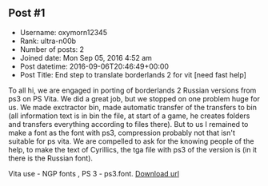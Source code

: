 ## Post #1
- Username: oxymorn12345
- Rank: ultra-n00b
- Number of posts: 2
- Joined date: Mon Sep 05, 2016 4:52 am
- Post datetime: 2016-09-06T20:46:49+00:00
- Post Title: End step to translate borderlands 2 for vit [need fast help]

To all hi, we are engaged in porting of borderlands 2 Russian versions from ps3 on PS Vita. We did a great job, but we stopped on one problem huge for us. We made exctractor bin, made automatic transfer of the transfers to bin (all information text is in bin the file, at start of a game, he creates folders and transfers everything according to files there). 
  But to us I remained to make a font as the font with ps3, compression probably not that isn't suitable for ps vita. We are compelled to ask for the knowing people of the help, to make the text of Cyrillics, the tga file with ps3 of the version is (in it there is the Russian font).

Vita use - NGP fonts , PS 3 - ps3.font.
[Download url](https://drive.google.com/open?id=0BxArnfRQymT2U0RibEhFSmQ2R1k)
